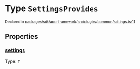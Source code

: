 # Type `SettingsProvides`
<sub>Declared in [packages/sdk/app-framework/src/plugins/common/settings.ts:11](https://github.com/dxos/dxos/blob/5efa14d7c/packages/sdk/app-framework/src/plugins/common/settings.ts#L11)</sub>




## Properties
### [settings](https://github.com/dxos/dxos/blob/5efa14d7c/packages/sdk/app-framework/src/plugins/common/settings.ts#L12)
Type: <code>T</code>






